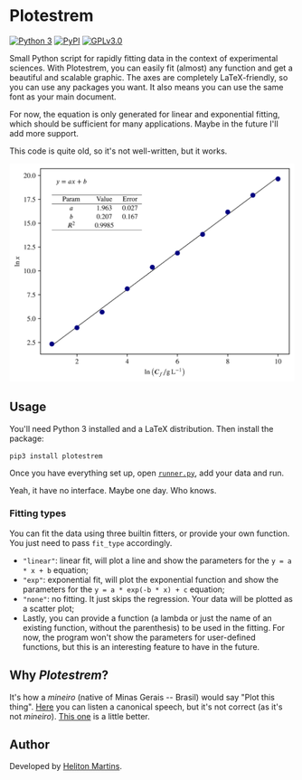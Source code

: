# Plotestrem

[![Python 3](https://img.shields.io/badge/python-3-blue?style=for-the-badge)](https://pypi.org/project/plotestrem/0.0.1/)
[![PyPI](https://img.shields.io/pypi/v/plotestrem?style=for-the-badge)](https://pypi.org/project/plotestrem/0.0.1/)
[![GPLv3.0](https://img.shields.io/github/license/hellmrf/plotestrem?style=for-the-badge)](https://www.gnu.org/licenses/gpl-3.0.en.html)

Small Python script for rapidly fitting data in the context of experimental sciences. With Plotestrem, you can easily fit (almost) any function and get a beautiful and scalable graphic. The axes are completely LaTeX-friendly, so you can use any packages you want. It also means you can use the same font as your main document.

For now, the equation is only generated for linear and exponential fitting, which should be sufficient for many applications. Maybe in the future I'll add more support.

This code is quite old, so it's not well-written, but it works.

![Example](docs/example.png)
## Usage

You'll need Python 3 installed and a LaTeX distribution. Then install the package:
```shell
pip3 install plotestrem
```

Once you have everything set up, open [`runner.py`](./runner.py), add your data and run.

Yeah, it have no interface. Maybe one day. Who knows.

### Fitting types
You can fit the data using three builtin fitters, or provide your own function. You just need to pass `fit_type` accordingly.

- `"linear"`: linear fit, will plot a line and show the parameters for the `y = a * x + b` equation;
- `"exp"`: exponential fit, will plot the exponential function and show the parameters for the `y = a * exp(-b * x) + c` equation;
- `"none"`: no fitting. It just skips the regression. Your data will be plotted as a scatter plot;
- Lastly, you can provide a function (a lambda or just the name of an existing function, without the parenthesis) to be used in the fitting. For now, the program won't show the parameters for user-defined functions, but this is an interesting feature to have in the future.

## Why _Plotestrem_?

It's how a *mineiro* (native of Minas Gerais -- Brasil) would say "Plot this thing". [Here](https://translate.google.com/?source=osdd&sl=pt&text=plota+esse+trem) you can listen a canonical speech, but it's not correct (as it's not *mineiro*). [This one](https://translate.google.com/?source=osdd&sl=pt&text=plótêss+trem) is a little better.

## Author

Developed by [Heliton Martins](https://t.me/helitonmrf).
